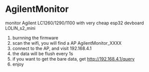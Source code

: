 # AgilentMonitor
monitor Agilent LC1260/1290/1100 with very cheap esp32 devboard LOLIN_s2_mini

1. burnning the firmware
2. scan the wifi, you will find a AP AgilentMonitor_XXXX
3. connect to the AP,  and visit 192.168.4.1
4. the data will be flush every 1s
5. if you want to get the bare data, get http://192.168.4.1/query
6. enjoy
